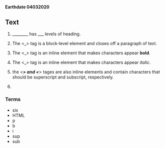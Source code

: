 #### Earthdate 04032020

## Text

1. ________ has ___ levels of heading.

2. The <_> tag is a block-level element and closes off a paragraph of text.

3. The <_> tag is an inline element that makes characters appear **bold**.

4. The <_> tag is an inline element that makes characters appear *italic*.

5. the <___> and <___> tages are also inline elements and contain characters that should be superscript and subscript, respectively.

6. 




### Terms

- six
- HTML
- p
- b
- i
- sup
- sub
